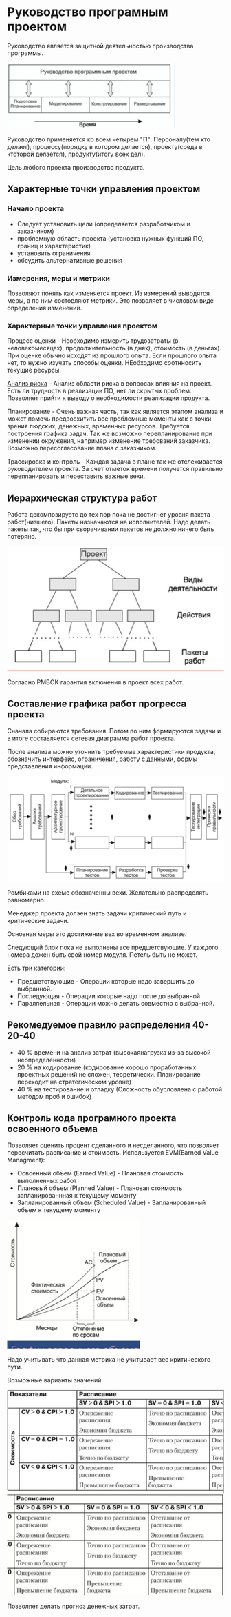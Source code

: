Руководство програмным проектом
========================

Руководство является защитной деятельностью производства программы.

![project direction](../media/qownnotes-media-RbeBVd.png)

Руководство применяется ко всем четырем "П": Персоналу(тем кто делает), процессу(порядку в котором делается), проекту(среда в ктоторой делается), продукту(итогу всех дел).

Цель любого проекта производство продукта.


## Характерные точки управления проектом
### Начало проекта
- Следует установить цели  (определяется разработчиком и заказчиком)
- проблемную область проекта (установка нужных функций ПО, границ и характеристик)
- установить ограничения
- обсудить альтернативные решения

### Измерения, меры и метрики
Позволяют понять как изменяется проект. Из измерений выводятся меры, а по ним состовляют метрики. Это позволяет в числовом виде определения изменений.

### Характерные точки управления проектом
Процесс оценки - Необходимо измерить трудозатраты (в человекомесяцах), продолжительность (в днях), стоимость (в деньгах). При оценке обычно исходят из прошлого опыта. Если прошлого опыта нет, то нужно изучать способы оценки. НЕобходимо соотнносить текущие ресурсы.

[Анализ риска](%D0%A3%D0%BF%D1%80%D0%B0%D0%B2%D0%BB%D0%B5%D0%BD%D0%B8%D0%B5%20%D1%80%D0%B8%D1%81%D0%BA%D0%B0%D0%BC%D0%B8.md) - Анализ области риска в вопросах влияния на проект. Есть ли трудность в реализации ПО, нет ли скрытых проблем. Позволяет прийти к выводу о необходимости реализации продукта. 

Планирование - Очень важная часть, так как является этапом анализа и может помочь предвосхитить все проблемные моменты как с точки зрения людских, денежных, временных ресурсов. Требуется построения графика задач. Так же возможно перепланирование при изменении окружения, например изменение требований заказчика. Возможно пересогласование плана с заказчиком.

Трассировка и контроль - Каждая задача в плане так же отслеживается руководителем проекта. За счет отметок времени получется правильно перепланировать и переставить важные вехи. 

## Иерархическая структура работ

Работа декомпозируетс до тех пор пока не достигнет уровня пакета работ(низшего). Пакеты назначаются на исполнителей. Надо делать пакеты так, что бы при сворачивании пакетов не должно ничего быть потеряно.

![Work_packets](../media/qownnotes-media-lvCkyk.png)

Согласно PMBOK гарантия включения в проект всех работ.

## Составление графика работ прогресса проекта
Сначала собираются требования. Потом по ним формируются задачи и в итоге составляется сетевая диаграмма работ проекта.

После анализа можно уточнить требуемые характеристики продукта, обозначить интерфейс, ограничения, работу с данными, формы представления информации.

![Network_diagram](../media/qownnotes-media-ddXUHN.png)

Ромбиками на схеме обозначенны вехи. Желательно распределять равномерно. 

Менеджер проекта долэен знать задачи критический путь и критические задачи. 

Основная меры это достижение вех во временном анализе.

Следующий блок пока не выполнены все предшетсвующие. У каждого номера дожен быть свой номер модуля. Петель быть не может.

Есть три категории:
- Предшетствующие - Операции которые надо завершить до выбранной.
- Последующая - Операции которые надо после до выбранной.
- Параллельная - Операции можно делать совместно с выбранной.

## Рекомедуемое правило распределения 40-20-40

- 40 % времени на анализ затрат (высокаянагрузка из-за высокой неопределенности)
- 20 % на кодирование (кодирование хорошо проработанных проектных решений не сложен, теоретически. Планирование переходит на стратегическом уровне)
- 40 % на тестирование и отладку (Сложность обусловлена с работой методом проб и ошибок)

## Контроль кода програмного проекта освоенного объема
Позволяет оценить процент сделанного и несделанного, что позволяет пересчитать расписание и стоимость.
Используется EVM(Earned Value Managment):
- Освоенный объем (Earned Value) - Плановая стоимость выполненных работ
- Плановый объем (Planned Value) - Плановая стоимость запланированнная к текущему моменту
- Запланированный объем (Scheduled Value) - Запланированный объем к текущему моменту

![EVM graph](../media/qownnotes-media-iPtcjd.png)

Надо учитывать что данная метрика не учитывает вес критического пути.

Возможные варианты значений

![EVM_table](../media/qownnotes-media-czEpRf.png)![EVM_table_2](../media/qownnotes-media-lThCis.png)

Позволяет делать прогноз денежных затрат.


